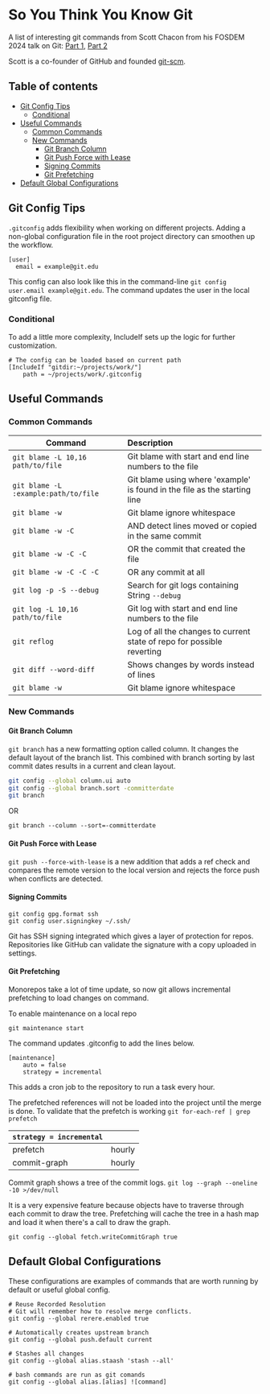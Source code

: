 # So You Think You Know Git

A list of interesting git commands from Scott Chacon from his FOSDEM 2024 talk on Git: [Part 1](https://www.youtube.com/watch?v=aolI_Rz0ZqY), [Part 2](https://www.youtube.com/watch?v=Md44rcw13k4)

Scott is a co-founder of GitHub and founded [git-scm](https://git-scm.com/).

## Table of contents

<!--ts-->
  * [Git Config Tips](#git-config-tips)
    * [Conditional](#conditional)
  * [Useful Commands](#useful-commands)
    * [Common Commands](#common-commands)
    * [New Commands](#new-commands)
      * [Git Branch Column](#git-branch-column)
      * [Git Push Force with Lease](#git-push-force-with-lease)
      * [Signing Commits](#signing-commits)
      * [Git Prefetching](#git-prefetching)
   * [Default Global Configurations](#default-global-configurations)
<!--te-->

## Git Config Tips

`.gitconfig` adds flexibility when working on different projects. Adding a non-global configuration file in the root project directory can smoothen up the workflow.
```gitconfig
[user]
  email = example@git.edu
```
This config can also look like this in the command-line `git config user.email example@git.edu`. The command updates the user in the local gitconfig file.

### Conditional
To add a little more complexity, IncludeIf sets up the logic for further customization.
```gitconfig
# The config can be loaded based on current path
[IncludeIf "gitdir:~/projects/work/"]
    path = ~/projects/work/.gitconfig
```

## Useful Commands

### Common Commands
|  Command  |  Description  |
| --------  | :------ |
| `git blame -L 10,16 path/to/file` |  Git blame with start and end line numbers to the file  |
| `git blame -L :example:path/to/file`|  Git blame using where 'example' is found in the file as the starting line |
| `git blame -w` | Git blame ignore whitespace |
| `git blame -w -C` | AND detect lines moved or copied in the same commit  |
| `git blame -w -C -C` | OR the commit that created the file |
| `git blame -w -C -C -C` | OR any commit at all |
| `git log -p -S --debug` | Search for git logs containing String `--debug` |
| `git log -L 10,16 path/to/file` |  Git log with start and end line numbers to the file  |
| `git reflog` | Log of all the changes to current state of repo for possible reverting |
| `git diff --word-diff` | Shows changes by words instead of lines |
| `git blame -w` | Git blame ignore whitespace |

### New Commands

#### Git Branch Column
`git branch` has a new formatting option called column. It changes the default layout of the branch list. This combined with branch sorting by last commit dates results in a current and clean layout.
```bash
git config --global column.ui auto
git config --global branch.sort -committerdate
git branch
```
OR
```
git branch --column --sort=-committerdate
```

#### Git Push Force with Lease
`git push --force-with-lease` is a new addition that adds a ref check and compares the remote version to the local version and rejects the force push when conflicts are detected.


#### Signing Commits
```
git config gpg.format ssh
git config user.signingkey ~/.ssh/
```
Git has SSH signing integrated which gives a layer of protection for repos. Repositories like GitHub can validate the signature with a copy uploaded in settings.


#### Git Prefetching
Monorepos take a lot of time update, so now git allows incremental prefetching to load changes on command.

To enable maintenance on a local repo
```
git maintenance start
```

The command updates .gitconfig to add the lines below.
```
[maintenance]
    auto = false
    strategy = incremental
```
This adds a cron job to the repository to run a task every hour.

The prefetched references will not be loaded into the project until the merge is done.
To validate that the prefetch is working
`git for-each-ref | grep prefetch`

|`strategy = incremental`| |
|-----|-----|
|prefetch | hourly|
|commit-graph | hourly|

Commit graph shows a tree of the commit logs.
`git log --graph --oneline -10 >/dev/null`

It is a very expensive feature because objects have to traverse through each commit to draw the tree.
Prefetching will cache the tree in a hash map and load it when there's a call to draw the graph.

```
git config --global fetch.writeCommitGraph true
```

## Default Global Configurations
These configurations are examples of commands that are worth running by default or useful global config.

```
# Reuse Recorded Resolution
# Git will remember how to resolve merge conflicts.
git config --global rerere.enabled true

# Automatically creates upstream branch
git config --global push.default current

# Stashes all changes
git config --global alias.staash 'stash --all'

# bash commands are run as git comands
git config --global alias.[alias] ![command]
```
